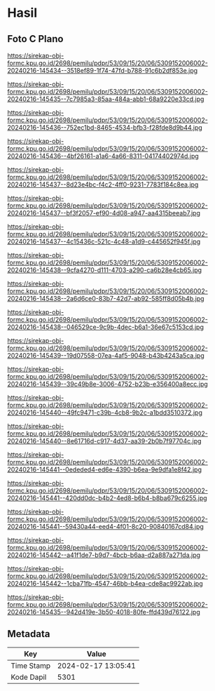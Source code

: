 # Hasil

## Foto C Plano

https://sirekap-obj-formc.kpu.go.id/2698/pemilu/pdpr/53/09/15/20/06/5309152006002-20240216-145434--3518ef89-1f74-47fd-b788-91c6b2df853e.jpg

https://sirekap-obj-formc.kpu.go.id/2698/pemilu/pdpr/53/09/15/20/06/5309152006002-20240216-145435--7c7985a3-85aa-484a-abb1-68a9220e33cd.jpg

https://sirekap-obj-formc.kpu.go.id/2698/pemilu/pdpr/53/09/15/20/06/5309152006002-20240216-145436--752ec1bd-8465-4534-bfb3-f28fde8d9b44.jpg

https://sirekap-obj-formc.kpu.go.id/2698/pemilu/pdpr/53/09/15/20/06/5309152006002-20240216-145436--4bf26161-a1a6-4a66-8311-04174402974d.jpg

https://sirekap-obj-formc.kpu.go.id/2698/pemilu/pdpr/53/09/15/20/06/5309152006002-20240216-145437--8d23e4bc-f4c2-4ff0-9231-7783f184c8ea.jpg

https://sirekap-obj-formc.kpu.go.id/2698/pemilu/pdpr/53/09/15/20/06/5309152006002-20240216-145437--bf3f2057-ef90-4d08-a947-aa4315beeab7.jpg

https://sirekap-obj-formc.kpu.go.id/2698/pemilu/pdpr/53/09/15/20/06/5309152006002-20240216-145437--4c15436c-521c-4c48-a1d9-c445652f945f.jpg

https://sirekap-obj-formc.kpu.go.id/2698/pemilu/pdpr/53/09/15/20/06/5309152006002-20240216-145438--9cfa4270-d111-4703-a290-ca6b28e4cb65.jpg

https://sirekap-obj-formc.kpu.go.id/2698/pemilu/pdpr/53/09/15/20/06/5309152006002-20240216-145438--2a6d6ce0-83b7-42d7-ab92-585ff8d05b4b.jpg

https://sirekap-obj-formc.kpu.go.id/2698/pemilu/pdpr/53/09/15/20/06/5309152006002-20240216-145438--046529ce-9c9b-4dec-b6a1-36e67c5153cd.jpg

https://sirekap-obj-formc.kpu.go.id/2698/pemilu/pdpr/53/09/15/20/06/5309152006002-20240216-145439--19d07558-07ea-4af5-9048-b43b4243a5ca.jpg

https://sirekap-obj-formc.kpu.go.id/2698/pemilu/pdpr/53/09/15/20/06/5309152006002-20240216-145439--39c49b8e-3006-4752-b23b-e356400a8ecc.jpg

https://sirekap-obj-formc.kpu.go.id/2698/pemilu/pdpr/53/09/15/20/06/5309152006002-20240216-145440--49fc9471-c39b-4cb8-9b2c-a1bdd3510372.jpg

https://sirekap-obj-formc.kpu.go.id/2698/pemilu/pdpr/53/09/15/20/06/5309152006002-20240216-145440--8e61716d-c917-4d37-aa39-2b0b7f97704c.jpg

https://sirekap-obj-formc.kpu.go.id/2698/pemilu/pdpr/53/09/15/20/06/5309152006002-20240216-145441--0ededed4-ed6e-4390-b6ea-9e9dfa1e8f42.jpg

https://sirekap-obj-formc.kpu.go.id/2698/pemilu/pdpr/53/09/15/20/06/5309152006002-20240216-145441--420dd0dc-b4b2-4ed8-b6b4-b8ba679c6255.jpg

https://sirekap-obj-formc.kpu.go.id/2698/pemilu/pdpr/53/09/15/20/06/5309152006002-20240216-145441--59430a44-eed4-4f01-8c20-90840167cd84.jpg

https://sirekap-obj-formc.kpu.go.id/2698/pemilu/pdpr/53/09/15/20/06/5309152006002-20240216-145442--a41f1de7-b9d7-4bcb-b6aa-d2a887a271da.jpg

https://sirekap-obj-formc.kpu.go.id/2698/pemilu/pdpr/53/09/15/20/06/5309152006002-20240216-145442--1cba71fb-4547-46bb-b4ea-cde8ac9922ab.jpg

https://sirekap-obj-formc.kpu.go.id/2698/pemilu/pdpr/53/09/15/20/06/5309152006002-20240216-145435--942d419e-3b50-4018-80fe-ffd439d76122.jpg


## Metadata

| Key        | Value               |
| ---------- | ------------------- |
| Time Stamp | 2024-02-17 13:05:41 |
| Kode Dapil | 5301                |




